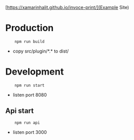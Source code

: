 [https://xamarinhalit.github.io/invoce-print/](Example Site)
# Production
        npm run build
* copy src/plugin/\*.\*  to dist/
  
# Development
        npm run start
* listen port 8080

## Api start
        npm run api
* listen port 3000
